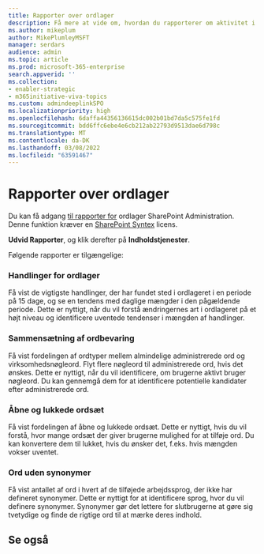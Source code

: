 ```yaml
---
title: Rapporter over ordlager
description: Få mere at vide om, hvordan du rapporterer om aktivitet i ordlageret
ms.author: mikeplum
author: MikePlumleyMSFT
manager: serdars
audience: admin
ms.topic: article
ms.prod: microsoft-365-enterprise
search.appverid: ''
ms.collection:
- enabler-strategic
- m365initiative-viva-topics
ms.custom: admindeeplinkSPO
ms.localizationpriority: high
ms.openlocfilehash: 6daffa44356136615dc002b01bd7da5c575fe1fd
ms.sourcegitcommit: bdd6ffc6ebe4e6cb212ab22793d9513dae6d798c
ms.translationtype: MT
ms.contentlocale: da-DK
ms.lasthandoff: 03/08/2022
ms.locfileid: "63591467"
---
```

# <a name="term-store-reports"></a>Rapporter over ordlager

Du kan få adgang <a href="https://go.microsoft.com/fwlink/?linkid=2185073" target="_blank">til rapporter for</a> ordlager SharePoint Administration. Denne funktion kræver en [SharePoint Syntex](index.md) licens.

**Udvid Rapporter**, og klik derefter på **Indholdstjenester**.

Følgende rapporter er tilgængelige:

### <a name="term-store-operations"></a>Handlinger for ordlager

Få vist de vigtigste handlinger, der har fundet sted i ordlageret i en periode på 15 dage, og se en tendens med daglige mængder i den pågældende periode. Dette er nyttigt, når du vil forstå ændringernes art i ordlageret på et højt niveau og identificere uventede tendenser i mængden af handlinger. 

### <a name="term-store-composition"></a>Sammensætning af ordbevaring

Få vist fordelingen af ordtyper mellem almindelige administrerede ord og virksomhedsnøgleord. Flyt flere nøgleord til administrerede ord, hvis det ønskes. Dette er nyttigt, når du vil identificere, om brugerne aktivt bruger nøgleord. Du kan gennemgå dem for at identificere potentielle kandidater efter administrerede ord.

### <a name="open-and-closed-term-sets"></a>Åbne og lukkede ordsæt

Få vist fordelingen af åbne og lukkede ordsæt. Dette er nyttigt, hvis du vil forstå, hvor mange ordsæt der giver brugerne mulighed for at tilføje ord. Du kan konvertere dem til lukket, hvis du ønsker det, f.eks. hvis mængden vokser uventet. 

### <a name="terms-without-synonyms"></a>Ord uden synonymer

Få vist antallet af ord i hvert af de tilføjede arbejdssprog, der ikke har defineret synonymer. Dette er nyttigt for at identificere sprog, hvor du vil definere synonymer. Synonymer gør det lettere for slutbrugerne at gøre sig tvetydige og finde de rigtige ord til at mærke deres indhold.

## <a name="see-also"></a>Se også



  






